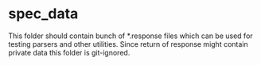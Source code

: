 # spec_data

This folder should contain bunch of *.response files which can be used for testing parsers and other utilities. Since return of response might contain private data this folder is git-ignored.
